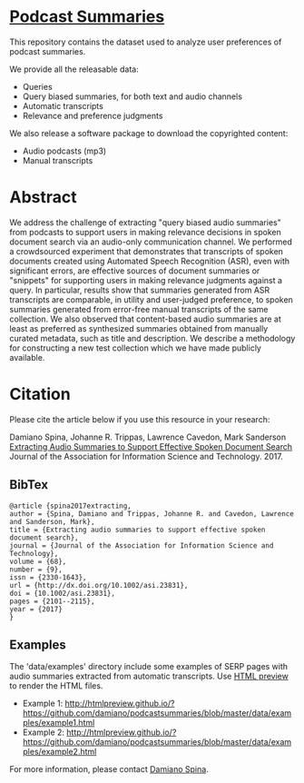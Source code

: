# [Podcast Summaries](http://damiano.github.io/podcastsummaries/)

This repository contains the dataset used to analyze user preferences of podcast summaries.


We provide all the releasable data:
 * Queries
 * Query biased summaries, for both text and audio channels
 * Automatic transcripts
 * Relevance and preference judgments

We also release a software package to download the copyrighted content:
* Audio podcasts (mp3)
* Manual transcripts

# Abstract

We address the challenge of extracting "query biased audio
summaries" from podcasts to support users in making relevance
decisions in spoken document search via an audio-only communication
channel.  We performed a crowdsourced experiment that demonstrates
that transcripts of spoken documents created using Automated Speech
Recognition (ASR), even with significant errors, are effective sources
of document summaries or "snippets" for supporting users in making
relevance judgments against a query. In particular, results show that
summaries generated from ASR transcripts are comparable, in utility
and user-judged preference, to spoken summaries generated from
error-free manual transcripts of the same collection. We also observed
that content-based audio summaries are at least as preferred as
synthesized summaries obtained from manually curated metadata, such as
title and description. 
We describe a methodology for constructing a
new test collection which we have made publicly available.

# Citation

Please cite the article below if you use this resource in your research:

Damiano Spina, Johanne R. Trippas, Lawrence Cavedon, Mark Sanderson
[Extracting Audio Summaries to Support Effective Spoken Document Search](http://www.damianospina.com/wp-content/uploads/2016/10/summaries-noisytranscripts-JASIST2016-preprint.pdf)
Journal of the Association for Information Science and Technology. 2017.

## BibTex
```
@article {spina2017extracting,
author = {Spina, Damiano and Trippas, Johanne R. and Cavedon, Lawrence and Sanderson, Mark},
title = {Extracting audio summaries to support effective spoken document search},
journal = {Journal of the Association for Information Science and Technology},
volume = {68},
number = {9},
issn = {2330-1643},
url = {http://dx.doi.org/10.1002/asi.23831},
doi = {10.1002/asi.23831},
pages = {2101--2115},
year = {2017}
}

```
<!---
The repository is organized as follows:
```
.
+-- data
|   +-- documents
|   |      +-- audio-podcasts               
|   |      +-- manual-transcripts
|   |      +-- automatic-transcripts.tar.gz
|   |      +-- documents_urls.tsv
|   +-- examples
|   +-- judgments
|   |      +--preference-task
|   |      +--relevance-task
|   +-- summaries
|   |      +--audio
|   |      +--text
|   +-- queries.tsv
+-- java
|   +-- podcastsummaries-manualtranscripts
+-- scripts
|   +-- download-audio-podcasts.sh
|   +-- extract-manual-transcripts.sh
```

## Documents
### Audio Podcasts
### Manual Transcripts
### Automatic Transcripts

## Queries

## Judgments
### Relevance Task
### Preference Task

## Summaries
### Text Summaries
### Audio Summaries
-->

## Examples
The 'data/examples' directory include some examples of SERP pages with audio summaries extracted from automatic transcripts. Use [HTML preview]("http://htmlpreview.github.io/") to render the HTML files.

- Example 1: http://htmlpreview.github.io/?https://github.com/damiano/podcastsummaries/blob/master/data/examples/example1.html
- Example 2: http://htmlpreview.github.io/?https://github.com/damiano/podcastsummaries/blob/master/data/examples/example2.html



For more information, please contact [Damiano Spina](http://www.damianospina.com/contact).
